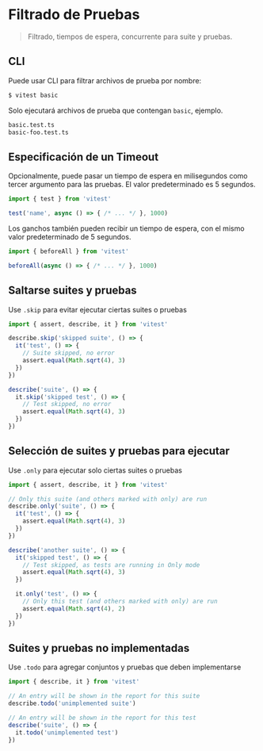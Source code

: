 # Filtrado de Pruebas

>Filtrado, tiempos de espera, concurrente para suite y pruebas.

## CLI

Puede usar CLI para filtrar archivos de prueba por nombre:

```bash
$ vitest basic
```

Solo ejecutará archivos de prueba que contengan `basic`, ejemplo.

```bash
basic.test.ts
basic-foo.test.ts
```

## Especificación de un Timeout

Opcionalmente, puede pasar un tiempo de espera en milisegundos como tercer argumento para las pruebas. El valor predeterminado es 5 segundos.

```js
import { test } from 'vitest'

test('name', async () => { /* ... */ }, 1000)
```

Los ganchos también pueden recibir un tiempo de espera, con el mismo valor predeterminado de 5 segundos.

```js
import { beforeAll } from 'vitest'

beforeAll(async () => { /* ... */ }, 1000)
```

## Saltarse suites y pruebas

Use `.skip` para evitar ejecutar ciertas suites o pruebas

```js
import { assert, describe, it } from 'vitest'

describe.skip('skipped suite', () => {
  it('test', () => {
    // Suite skipped, no error
    assert.equal(Math.sqrt(4), 3)
  })
})

describe('suite', () => {
  it.skip('skipped test', () => {
    // Test skipped, no error
    assert.equal(Math.sqrt(4), 3)
  })
})
```

## Selección de suites y pruebas para ejecutar

Use `.only` para ejecutar solo ciertas suites o pruebas

```js
import { assert, describe, it } from 'vitest'

// Only this suite (and others marked with only) are run
describe.only('suite', () => {
  it('test', () => {
    assert.equal(Math.sqrt(4), 3)
  })
})

describe('another suite', () => {
  it('skipped test', () => {
    // Test skipped, as tests are running in Only mode
    assert.equal(Math.sqrt(4), 3)
  })

  it.only('test', () => {
    // Only this test (and others marked with only) are run
    assert.equal(Math.sqrt(4), 2)
  })
})
```

## Suites y pruebas no implementadas

Use `.todo` para agregar conjuntos y pruebas que deben implementarse

```js
import { describe, it } from 'vitest'

// An entry will be shown in the report for this suite
describe.todo('unimplemented suite')

// An entry will be shown in the report for this test
describe('suite', () => {
  it.todo('unimplemented test')
})
```
